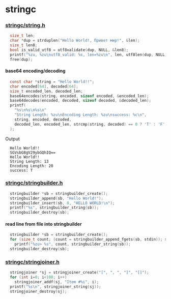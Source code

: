 # stringc

### [stringc/string.h](https://github.com/Anotra/stringc/blob/main/include/stringc/string.h)
```c
  size_t len;
  char *dup = strduplen("Hello World!, Привет мир!", &len);
  size_t len8;
  bool is_valid_utf8 = utf8validate(dup, NULL, &len8);
  printf("%zu, %zu\nutf8_valid: %s, len=%zu\n", len, utf8len(dup, NULL), is_valid_utf8 ? "t" : "f", len8); 
  free(dup);
```
#### base64 encoding/decoding
```c
  const char *string = "Hello World!!";
  char encoded[64], decoded[64];
  size_t encoded_len, decoded_len;
  base64encodes(string, encoded, sizeof encoded, &encoded_len);
  base64decodes(encoded, decoded, sizeof decoded, &decoded_len);
  printf(
    "%s\n%s\n%s\n"
    "String Length: %zu\nEncoding Length: %zu\nsuccess: %c\n", 
    string, encoded, decoded,
    decoded_len, encoded_len, strcmp(string, decoded) == 0 ? 'T' : 'F'
  );
```
Output
```
  Hello World!!
  SGVsbG8gV29ybGQhIQ==
  Hello World!!
  String Length: 13
  Encoding Length: 20
  success: T
```
### [stringc/stringbuilder.h](https://github.com/Anotra/stringc/blob/main/include/stringc/stringbuilder.h)
```c
  stringbuilder *sb = stringbuilder_create();
  stringbuilder_append(sb, "Hello World!");
  stringbuilder_insert(sb, 0, "HELLO WORLD!\n");
  printf("%s", stringbuilder_string(sb));
  stringbuilder_destroy(sb);
```
#### read line from file into stringbuilder
```c
  stringbuilder *sb = stringbuilder_create();
  for (size_t count; (count = stringbuilder_append_fgets(sb, stdin)); stringbuilder_reset(sb))
    printf("%zu> %s", count, stringbuilder_string(sb));
  stringbuilder_destroy(sb);
```
### [stringc/stringjoiner.h](https://github.com/Anotra/stringc/blob/main/include/stringc/stringjoiner.h)
```c
  stringjoiner *sj = stringjoiner_create("[", ", ", "]", "[]");
  for (int i=0; i<100; i++)
    stringjoiner_addf(sj, "Item #%i", i);
  printf("%s\n", stringjoiner_string(sj));
  stringjoiner_destroy(sj);
```
